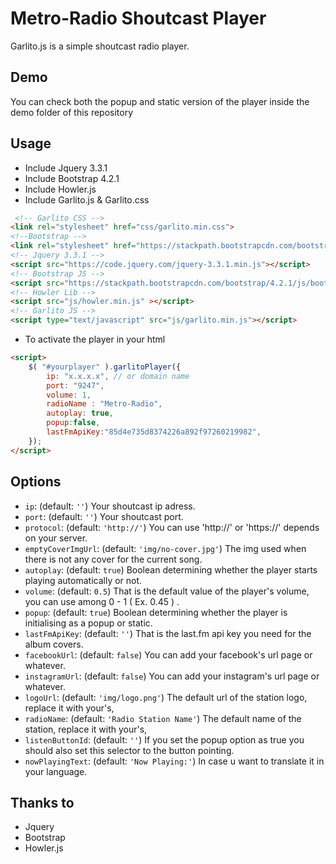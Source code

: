 # Metro-Radio Shoutcast Player 

Garlito.js is a simple shoutcast radio player.

## Demo

You can check both the popup and static version of the player inside the demo folder of this repository

## Usage

- Include Jquery 3.3.1
- Include Bootstrap 4.2.1
- Include Howler.js
- Include Garlito.js & Garlito.css

```html
 <!-- Garlito CSS -->
<link rel="stylesheet" href="css/garlito.min.css">
<!--Bootstrap -->
<link rel="stylesheet" href="https://stackpath.bootstrapcdn.com/bootstrap/4.2.1/css/bootstrap.min.css">
<!-- Jquery 3.3.1 -->
<script src="https://code.jquery.com/jquery-3.3.1.min.js"></script>
<!-- Bootstrap JS -->
<script src="https://stackpath.bootstrapcdn.com/bootstrap/4.2.1/js/bootstrap.min.js"></script>
<!-- Howler Lib -->
<script src="js/howler.min.js" ></script>
<!-- Garlito JS -->
<script type="text/javascript" src="js/garlito.min.js"></script>
```


- To activate the player in your html

```html
<script>
    $( "#yourplayer" ).garlitoPlayer({
        ip: "x.x.x.x", // or domain name
        port: "9247",
        volume: 1,
        radioName : "Metro-Radio",
        autoplay: true,
        popup:false,
        lastFmApiKey:"85d4e735d8374226a892f97260219982",
    });
</script>
```

## Options

- `ip`: (default: `''`) Your shoutcast ip adress.
- `port`: (default: `''`) Your shoutcast port.
- `protocol`: (default: `'http://'`) You can use 'http://' or 'https://' depends on your server.
- `emptyCoverImgUrl`: (default: `'img/no-cover.jpg'`) The img used when there is not any cover for the current song.
- `autoplay`: (default: `true`) Boolean determining whether the player starts playing automatically or not.
- `volume`: (default: `0.5`) That is the default value of the player's volume, you can use among 0 - 1 ( Ex. 0.45 ) .
- `popup`: (default: `true`) Boolean determining whether the player is initialising as a popup or static.
- `lastFmApiKey`: (default: `''`) That is the last.fm api key you need for the album covers.
- `facebookUrl`: (default: `false`) You can add your facebook's url page or whatever.
- `instagramUrl`: (default: `false`) You can add your instagram's url page or whatever.
- `logoUrl`: (default: `'img/logo.png'`) The default url of the station logo, replace it with your's,
- `radioName`: (default: `'Radio Station Name'`) The default name of the station, replace it with your's,
- `listenButtonId`: (default: `''`) If you set the popup option as true you should also set this selector to the button pointing.
- `nowPlayingText`: (default: `'Now Playing:'`) In case u want to translate it in your language.

## Thanks to
- Jquery
- Bootstrap
- Howler.js


